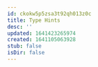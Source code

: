 ```yaml
---
id: ckokw5p5zsa3t92qh013z0c
title: Type Hints
desc: ''
updated: 1641423265974
created: 1641105063928
stub: false
isDir: false
---
```



